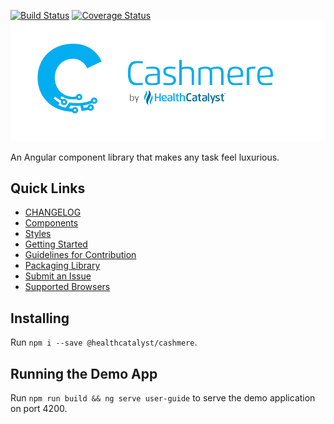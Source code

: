 [![Build Status](https://travis-ci.org/HealthCatalyst/Fabric.Cashmere.svg?branch=master)](https://travis-ci.org/HealthCatalyst/Fabric.Cashmere)
[![Coverage Status](https://coveralls.io/repos/github/HealthCatalyst/Fabric.Cashmere/badge.svg?branch=master)](https://coveralls.io/github/HealthCatalyst/Fabric.Cashmere?branch=master)
![Cashmere Banner](https://raw.githubusercontent.com/HealthCatalyst/Fabric.Cashmere/master/CashmereBanner.png)

An Angular component library that makes any task feel luxurious.

## Quick Links

*   [CHANGELOG](https://github.com/HealthCatalyst/Fabric.Cashmere/blob/master/CHANGELOG.md)
*   [Components](http://cashmere.healthcatalyst.net/components)
*   [Styles](http://cashmere.healthcatalyst.net/styles)
*   [Getting Started](http://cashmere.healthcatalyst.net/guides/getting-started)
*   [Guidelines for Contribution](http://cashmere.healthcatalyst.net/guides/contribution-guide)
*   [Packaging Library](http://cashmere.healthcatalyst.net/guides/packaging-library)
*   [Submit an Issue](http://cashmere.healthcatalyst.net/guides/submit-an-issue)
*   [Supported Browsers](http://cashmere.healthcatalyst.net/guides/supported-browsers)

## Installing

Run `npm i --save @healthcatalyst/cashmere`.

## Running the Demo App

Run `npm run build && ng serve user-guide` to serve the demo application on port 4200.
